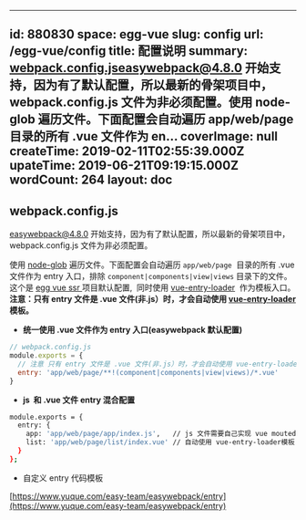 
---
id: 880830
space: egg-vue
slug: config
url: /egg-vue/config
title: 配置说明
summary: webpack.config.jseasywebpack@4.8.0 开始支持，因为有了默认配置，所以最新的骨架项目中，webpack.config.js 文件为非必须配置。使用 node-glob 遍历文件。下面配置会自动遍历 app/web/page  目录的所有 .vue 文件作为 en...
coverImage: null
createTime: 2019-02-11T02:55:39.000Z 
upateTime: 2019-06-21T09:19:15.000Z
wordCount: 264
layout: doc
---

## webpack.config.js

easywebpack@4.8.0 开始支持，因为有了默认配置，所以最新的骨架项目中，webpack.config.js 文件为非必须配置。

使用 [node-glob](https://github.com/isaacs/node-glob) 遍历文件。下面配置会自动遍历 `app/web/page`  目录的所有 .vue 文件作为 entry 入口，排除 `component|components|view|views` 目录下的文件。 这个是 [egg vue ssr ](https://github.com/hubcarl/egg-vue-webpack-boilerplate) 项目默认配置,  同时使用 [vue-entry-loader](https://github.com/hubcarl/vue-entry-loader)  作为模板入口。 **注意：只有 entry 文件是 .vue 文件(非.js）时，才会自动使用 **[vue-entry-loader](https://github.com/hubcarl/vue-entry-loader)** 模板。**

-  **统一使用 .vue 文件作为 entry 入口(easywebpack 默认配置)**


```javascript
// webpack.config.js
module.exports = {
  // 注意 只有 entry 文件是 .vue 文件(非.js）时，才会自动使用 vue-entry-loader模板
  entry: 'app/web/page/**!(component|components|view|views)/*.vue'
}
```

- **js  和 .vue 文件 entry 混合配置**


```bash
module.exports = {
  entry: {
    app: 'app/web/page/app/index.js',   // js 文件需要自己实现 vue mouted 逻辑
    list: 'app/web/page/list/index.vue' // 自动使用 vue-entry-loader模板
  }
};
```

- 自定义 entry 代码模板


[https://www.yuque.com/easy-team/easywebpack/entry](https://www.yuque.com/easy-team/easywebpack/entry)


  